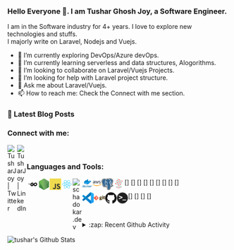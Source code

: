 ### Hello Everyone 👋. I am Tushar Ghosh Joy, a Software Engineer.

I am in the Software industry for 4+ years. I love to explore new technologies and stuffs.  
I majorly write on Laravel, Nodejs and Vuejs.

- 🔭 I’m currently exploring DevOps/Azure devOps.
- 🌱 I’m currently learning serverless and data structures, Alogorithms.
- 👯 I’m looking to collaborate on Laravel/Vuejs Projects.
- 🤔 I’m looking for help with Laravel project structure.
- 💬 Ask me about Laravel/Vuejs.
- 📫 How to reach me: Check the Connect with me section.

### 📕 Latest Blog Posts

### Connect with me:

[<img align="left" alt="TusharJoy | Twitter" width="22px" src="https://cdn.jsdelivr.net/npm/simple-icons@v3/icons/twitter.svg" />][twitter]
[<img align="left" alt="TusharJoy | LinkedIn" width="22px" src="https://cdn.jsdelivr.net/npm/simple-icons@v3/icons/linkedin.svg" />][linkedin]

<br />

### Languages and Tools:

[<img align="left" alt="Golang" width="26px" src="https://raw.githubusercontent.com/github/explore/80688e429a7d4ef2fca1e82350fe8e3517d3494d/topics/go/go.png" />]
[<img align="left" alt="Node.js" width="26px" src="https://raw.githubusercontent.com/github/explore/80688e429a7d4ef2fca1e82350fe8e3517d3494d/topics/nodejs/nodejs.png" />]
[<img align="left" alt="JavaScript" width="26px" src="https://raw.githubusercontent.com/github/explore/80688e429a7d4ef2fca1e82350fe8e3517d3494d/topics/javascript/javascript.png" />]
[<img align="left" alt="React" width="26px" src="https://raw.githubusercontent.com/github/explore/80688e429a7d4ef2fca1e82350fe8e3517d3494d/topics/react/react.png" />]
[<img align="left" alt="schadokar.dev" width="22px" src="https://simpleicons.org/icons/serverless.svg" />]
[<img align="left" alt="schadokar.dev" width="22px" src="https://raw.githubusercontent.com/github/explore/80688e429a7d4ef2fca1e82350fe8e3517d3494d/topics/docker/docker.png" />]
[<img align="left" alt="schadokar.dev" width="22px" src="https://raw.githubusercontent.com/github/explore/fbceb94436312b6dacde68d122a5b9c7d11f9524/topics/aws/aws.png" />]
[<img align="left" alt="postgresql" width="26px" src="https://raw.githubusercontent.com/github/explore/80688e429a7d4ef2fca1e82350fe8e3517d3494d/topics/postgresql/postgresql.png" />]
[<img align="left" alt="hlf" width="26px" src="https://github.com/schadokar/schadokar/blob/master/images/hyperledger_fabric.png" />]

[<img align="left" alt="Visual Studio Code" width="26px" src="https://raw.githubusercontent.com/github/explore/80688e429a7d4ef2fca1e82350fe8e3517d3494d/topics/visual-studio-code/visual-studio-code.png" />]
[<img align="left" alt="Git" width="26px" src="https://raw.githubusercontent.com/github/explore/80688e429a7d4ef2fca1e82350fe8e3517d3494d/topics/git/git.png" />]
[<img align="left" alt="GitHub" width="26px" src="https://raw.githubusercontent.com/github/explore/78df643247d429f6cc873026c0622819ad797942/topics/github/github.png" />]
[<img align="left" alt="Terminal" width="26px" src="https://raw.githubusercontent.com/github/explore/80688e429a7d4ef2fca1e82350fe8e3517d3494d/topics/terminal/terminal.png" />]

<br />
<br />

<details>
  <summary>:zap: Recent Github Activity</summary>
  
<!--START_SECTION:activity-->
1. ❗️ Opened issue [#1](https://github.com/OleksiiFedorchak/mdb-tools/issues/1) in [OleksiiFedorchak/mdb-tools](https://github.com/OleksiiFedorchak/mdb-tools)
<!--END_SECTION:activity-->
</details>

<br />

<img align="left" alt="tushar's Github Stats" src="https://github-readme-stats.schadokar.vercel.app/api?username=TusharJoy&show_icons=true&hide_border=true" />

<br />
<br />
  
[twitter]: https://twitter.com/tushar7_joy
[linkedin]: https://www.linkedin.com/in/tusharghoshjoy
